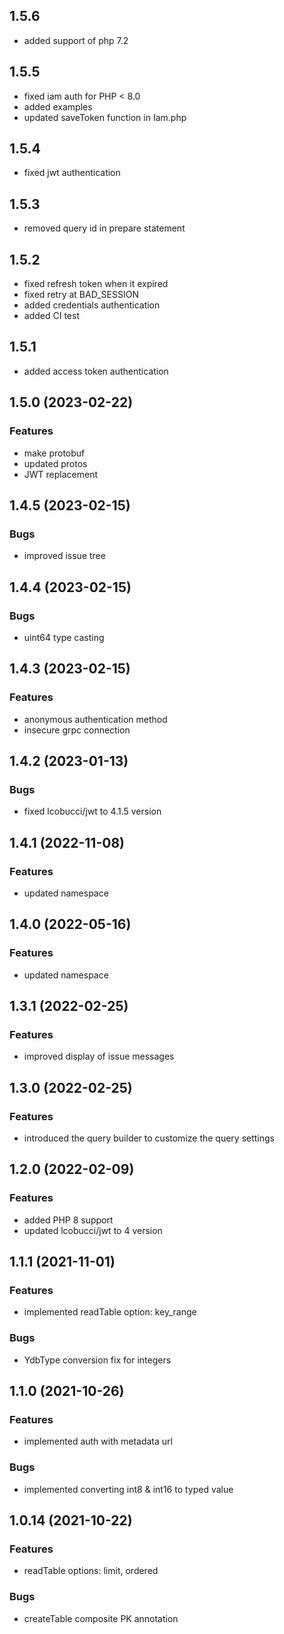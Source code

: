 ## 1.5.6

* added support of php 7.2

## 1.5.5

* fixed iam auth for PHP < 8.0
* added examples
* updated saveToken function in Iam.php

## 1.5.4

* fixed jwt authentication

## 1.5.3

* removed query id in prepare statement

## 1.5.2

* fixed refresh token when it expired
* fixed retry at BAD_SESSION
* added credentials authentication
* added CI test

## 1.5.1

* added access token authentication

## 1.5.0 (2023-02-22)

### Features

- make protobuf
- updated protos
- JWT replacement


## 1.4.5 (2023-02-15)

### Bugs

- improved issue tree


## 1.4.4 (2023-02-15)

### Bugs

- uint64 type casting


## 1.4.3 (2023-02-15)

### Features

- anonymous authentication method
- insecure grpc connection


## 1.4.2 (2023-01-13)

### Bugs

- fixed lcobucci/jwt to 4.1.5 version


## 1.4.1 (2022-11-08)

### Features

- updated namespace


## 1.4.0 (2022-05-16)

### Features

- updated namespace


## 1.3.1 (2022-02-25)

### Features

- improved display of issue messages


## 1.3.0 (2022-02-25)

### Features

- introduced the query builder to customize the query settings


## 1.2.0 (2022-02-09)

### Features

- added PHP 8 support
- updated lcobucci/jwt to 4 version


## 1.1.1 (2021-11-01)

### Features

- implemented readTable option: key_range

### Bugs

- YdbType conversion fix for integers


## 1.1.0 (2021-10-26)

### Features

- implemented auth with metadata url

### Bugs

- implemented converting int8 & int16 to typed value


## 1.0.14 (2021-10-22)

### Features

- readTable options: limit, ordered

### Bugs

- createTable composite PK annotation

